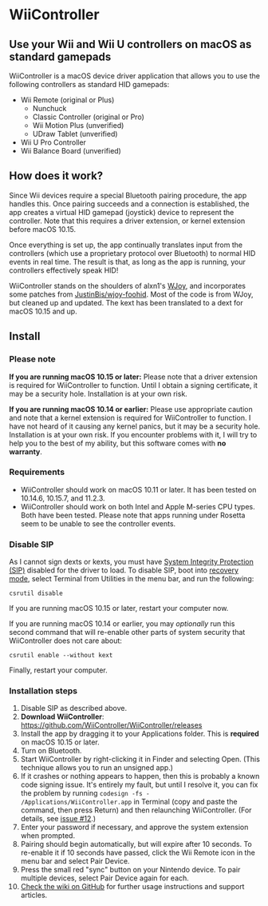 # WiiController
## Use your Wii and Wii U controllers on macOS as standard gamepads

WiiController is a macOS device driver application that allows you to use the following controllers as standard HID gamepads:

- Wii Remote (original or Plus)
  - Nunchuck
  - Classic Controller (original or Pro)
  - Wii Motion Plus (unverified)
  - UDraw Tablet (unverified)
- Wii U Pro Controller
- Wii Balance Board (unverified)

## How does it work?

Since Wii devices require a special Bluetooth pairing procedure, the app handles this. Once pairing succeeds and a connection is established, the app creates a virtual HID gamepad (joystick) device to represent the controller. Note that this requires a driver extension, or kernel extension before macOS 10.15.

Once everything is set up, the app continually translates input from the controllers (which use a proprietary protocol over Bluetooth) to normal HID events in real time. The result is that, as long as the app is running, your controllers effectively speak HID!

WiiController stands on the shoulders of alxn1's [WJoy](https://github.com/alxn1/wjoy), and incorporates some patches from [JustinBis/wjoy-foohid](https://github.com/JustinBis/wjoy-foohid). Most of the code is from WJoy, but cleaned up and updated. The kext has been translated to a dext for macOS 10.15 and up.

## Install

### Please note

**If you are running macOS 10.15 or later:** Please note that a driver extension is required for WiiController to function. Until I obtain a signing certificate, it may be a security hole. Installation is at your own risk.

**If you are running macOS 10.14 or earlier:** Please use appropriate caution and note that a kernel extension is required for WiiController to function. I have not heard of it causing any kernel panics, but it may be a security hole. Installation is at your own risk. If you encounter problems with it, I will try to help you to the best of my ability, but this software comes with **no warranty**.

### Requirements

- WiiController should work on macOS 10.11 or later. It has been tested on 10.14.6, 10.15.7, and 11.2.3.
- WiiController should work on both Intel and Apple M-series CPU types. Both have been tested. Please note that apps running under Rosetta seem to be unable to see the controller events.

### Disable SIP

As I cannot sign dexts or kexts, you must have [System Integrity Protection (SIP)](http://www.imore.com/el-capitan-system-integrity-protection-helps-keep-malware-away) disabled for the driver to load. To disable SIP, boot into [recovery mode](https://support.apple.com/en-ca/HT201314), select Terminal from Utilities in the menu bar, and run the following:

```
csrutil disable
```

If you are running macOS 10.15 or later, restart your computer now.

If you are running macOS 10.14 or earlier, you may _optionally_ run this second command that will re-enable other parts of system security that WiiController does not care about:

```
csrutil enable --without kext
```

Finally, restart your computer.

### Installation steps

1. Disable SIP as described above.
2. **Download WiiController**: https://github.com/WiiController/WiiController/releases
3. Install the app by dragging it to your Applications folder. This is **required** on macOS 10.15 or later.
4. Turn on Bluetooth.
5. Start WiiController by right-clicking it in Finder and selecting Open. (This technique allows you to run an unsigned app.)
6. If it crashes or nothing appears to happen, then this is probably a known code signing issue. It's entirely my fault, but until I resolve it, you can fix the problem by running `codesign -fs - /Applications/WiiController.app` in Terminal (copy and paste the command, then press Return) and then relaunching WiiController. (For details, see [issue #12](https://github.com/WiiController/WiiController/issues/12).)
7. Enter your password if necessary, and approve the system extension when prompted.
8. Pairing should begin automatically, but will expire after 10 seconds. To re-enable it if 10 seconds have passed, click the Wii Remote icon in the menu bar and select Pair Device.
9. Press the small red "sync" button on your Nintendo device. To pair multiple devices, select Pair Device again for each.
10. [Check the wiki on GitHub](https://github.com/WiiController/WiiController/wiki) for further usage instructions and support articles.
